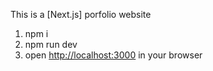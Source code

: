 This is a [Next.js] porfolio website

1. npm i
2. npm run dev
3. open
   [http://localhost:3000](http://localhost:3000) in your browser
